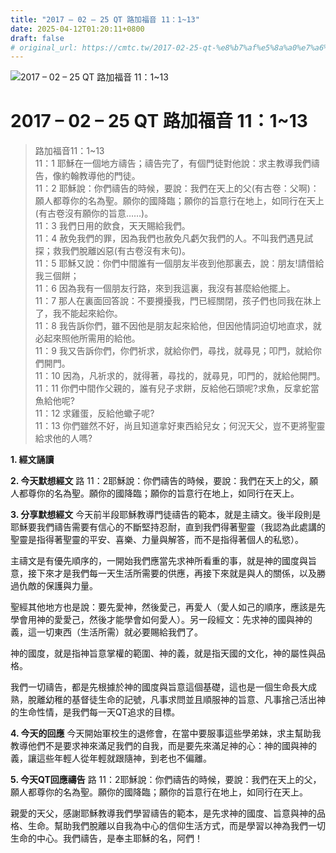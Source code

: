 ```yaml
---
title: "2017 – 02 – 25 QT 路加福音 11：1~13"
date: 2025-04-12T01:20:11+0800
draft: false
# original_url: https://cmtc.tw/2017-02-25-qt-%e8%b7%af%e5%8a%a0%e7%a6%8f%e9%9f%b3-11%ef%bc%9a113
---
```


![2017 – 02 – 25 QT 路加福音 11：1\~13](/images/qt.jpg   "2017 – 02 – 25 QT 路加福音 11：1\~13")

# 2017 – 02 – 25 QT 路加福音 11：1\~13

> 路加福音11：1\~13  
> 11：1 耶穌在一個地方禱告；禱告完了，有個門徒對他說：求主教導我們禱告，像約翰教導他的門徒。  
> 11：2 耶穌說：你們禱告的時候，要說：我們在天上的父(有古卷：父啊)：願人都尊你的名為聖。願你的國降臨；願你的旨意行在地上，如同行在天上(有古卷沒有願你的旨意……)。  
> 11：3 我們日用的飲食，天天賜給我們。  
> 11：4 赦免我們的罪，因為我們也赦免凡虧欠我們的人。不叫我們遇見試探；救我們脫離凶惡(有古卷沒有末句)。  
> 11：5 耶穌又說：你們中間誰有一個朋友半夜到他那裏去，說：朋友!請借給我三個餅；  
> 11：6 因為我有一個朋友行路，來到我這裏，我沒有甚麼給他擺上。  
> 11：7 那人在裏面回答說：不要攪擾我，門已經關閉，孩子們也同我在牀上了，我不能起來給你。  
> 11：8 我告訴你們，雖不因他是朋友起來給他，但因他情詞迫切地直求，就必起來照他所需用的給他。  
> 11：9 我又告訴你們，你們祈求，就給你們，尋找，就尋見；叩門，就給你們開門。  
> 11：10 因為，凡祈求的，就得著，尋找的，就尋見，叩門的，就給他開門。  
> 11：11 你們中間作父親的，誰有兒子求餅，反給他石頭呢?求魚，反拿蛇當魚給他呢?  
> 11：12 求雞蛋，反給他蠍子呢?  
> 11：13 你們雖然不好，尚且知道拿好東西給兒女；何況天父，豈不更將聖靈給求他的人嗎?

**1.  經文誦讀**

**2.  今天默想經文**
路 11：2耶穌說：你們禱告的時候，要說：我們在天上的父，願人都尊你的名為聖。願你的國降臨；願你的旨意行在地上，如同行在天上。

**3. 分享默想經文**
今天前半段耶穌教導門徒禱告的範本，就是主禱文。後半段則是耶穌要我們禱告需要有信心的不斷堅持忍耐，直到我們得著聖靈（我認為此處講的聖靈是指得著聖靈的平安、喜樂、力量與解答，而不是指得著個人的私慾）。

主禱文是有優先順序的，一開始我們應當先求神所看重的事，就是神的國度與旨意，接下來才是我們每一天生活所需要的供應，再接下來就是與人的關係，以及勝過仇敵的保護與力量。

聖經其他地方也是說：要先愛神，然後愛己，再愛人（愛人如己的順序，應該是先學會用神的愛愛己，然後才能學會如何愛人）。另一段經文：先求神的國與神的義，這一切東西（生活所需）就必要賜給我們了。

神的國度，就是指神旨意掌權的範圍、神的義，就是指天國的文化，神的屬性與品格。

我們一切禱告，都是先根據於神的國度與旨意這個基礎，這也是一個生命長大成熟，脫離幼稚的基督徒生命的記號，凡事求問並且順服神的旨意、凡事捨己活出神的生命性情，是我們每一天QT追求的目標。

**4. 今天的回應**
今天開始軍校生的退修會，在當中要服事這些學弟妹，求主幫助我教導他們不是要求神來滿足我們的自我，而是要先來滿足神的心：神的國與神的義，讓這些年輕人從年輕就跟隨神，到老也不偏離。

**5. 今天QT回應禱告**
路 11：2耶穌說：你們禱告的時候，要說：我們在天上的父，願人都尊你的名為聖。願你的國降臨；願你的旨意行在地上，如同行在天上。

親愛的天父，感謝耶穌教導我們學習禱告的範本，是先求神的國度、旨意與神的品格、生命。幫助我們脫離以自我為中心的信仰生活方式，而是學習以神為我們一切生命的中心。我們禱告，是奉主耶穌的名，阿們！
